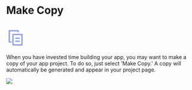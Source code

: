 # Make Copy

## ![](.gitbook/assets/iosviewiconmake_tr.png)

When you have invested time building your app, you may want to make a copy of your app project. To do so, just select 'Make Copy.' A copy will automatically be generated and appear in your project page.

![](.gitbook/assets/makecopy.gif)

